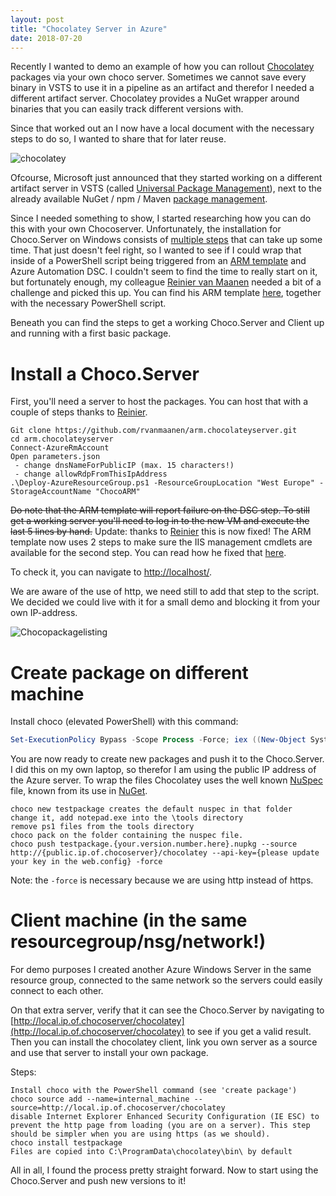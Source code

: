 ```yaml
---
layout: post
title: "Chocolatey Server in Azure"
date: 2018-07-20
---
```


Recently I wanted to demo an example of how you can rollout [Chocolatey](https://chocolatey.org/) packages via your own choco server. Sometimes we cannot save every binary in VSTS to use it in a pipeline as an artifact and therefor I needed a different artifact server. Chocolatey provides a NuGet wrapper around binaries that you can easily track different versions with.

Since that worked out an I now have a local document with the necessary steps to do so, I wanted to share that for later reuse.

![chocolatey](/images/chocolatey.png)

Ofcourse, Microsoft just announced that they started working on a different artifact server in VSTS (called [Universal Package Management](https://blogs.msdn.microsoft.com/devops/2018/07/09/universal-packages-bring-large-generic-artifact-management-to-vsts/?WT.mc_id=AZ-MVP-5003719)), next to the already available NuGet / npm / Maven [package management](https://visualstudio.microsoft.com/team-services/package-management/?WT.mc_id=AZ-MVP-5003719).

Since I needed something to show, I started researching how you can do this with your own Chocoserver. Unfortunately, the installation for Choco.Server on Windows consists of [multiple steps](https://chocolatey.org/docs/how-to-set-up-chocolatey-server#setup-normally) that can take up some time. That just doesn't feel right, so I wanted to see if I could wrap that inside of a PowerShell script being triggered from an [ARM template](https://docs.microsoft.com/en-us/azure/azure-resource-manager/resource-group-authoring-templates?WT.mc_id=AZ-MVP-5003719) and Azure Automation DSC. I couldn't seem to find the time to really start on it, but fortunately enough, my colleague [Reinier van Maanen](http://rvanmaanen.github.io) needed a bit of a challenge and picked this up. You can find his ARM template [here](https://github.com/rvanmaanen/arm.chocolateyserver), together with the necessary PowerShell script.

Beneath you can find the steps to get a working Choco.Server and Client up and running with a first basic package.

# Install a Choco.Server
First, you'll need a server to host the packages. You can host that with a couple of steps thanks to [Reinier](https://twitter.com/MaanenReinier).
```
Git clone https://github.com/rvanmaanen/arm.chocolateyserver.git
cd arm.chocolateyserver
Connect-AzureRmAccount
Open parameters.json 
 - change dnsNameForPublicIP (max. 15 characters!)
 - change allowRdpFromThisIpAddress
.\Deploy-AzureResourceGroup.ps1 -ResourceGroupLocation "West Europe" -StorageAccountName "ChocoARM"
```
~~Do note that the ARM template will report failure on the DSC step. To still get a working server you'll need to log in to the new VM and execute the last 5 lines by hand.~~ Update: thanks to [Reinier](https://twitter.com/MaanenReinier) this is now fixed! The ARM template now uses 2 steps to make sure the IIS management cmdlets are available for the second step. You can read how he fixed that [here](https://r-vm.com/depend-on-multiple-arm-script-extensions). 
<!-- markdown-link-check-disable -->
To check it, you can navigate to [http://localhost/](http://localhost/). 
<!-- markdown-link-check-enable -->
We are aware of the use of http, we need still to add that step to the script. We decided we could live with it for a small demo and blocking it from your own IP-address.

![Chocopackagelisting](/images/2018_07_20_Choco_Server_packagelistexample.png)

# Create package on different machine
Install choco (elevated PowerShell) with this command:
``` powershell
Set-ExecutionPolicy Bypass -Scope Process -Force; iex ((New-Object System.Net.WebClient).DownloadString('https://chocolatey.org/install.ps1'))
```
You are now ready to create new packages and push it to the Choco.Server. I did this on my own laptop, so therefor I am using the public IP address of the Azure server.
To wrap the files Chocolatey uses the well known [NuSpec](https://docs.microsoft.com/en-us/nuget/reference/nuspec?WT.mc_id=DOP-MVP-5003719) file, known from its use in [NuGet](https://www.nuget.org/).
``` 
choco new testpackage creates the default nuspec in that folder
change it, add notepad.exe into the \tools directory
remove ps1 files from the tools directory
choco pack on the folder containing the nuspec file.
choco push testpackage.{your.version.number.here}.nupkg --source http://{public.ip.of.chocoserver}/chocolatey --api-key={please update your key in the web.config} -force
```
Note: the `-force` is necessary because we are using http instead of https.

# Client machine (in the same resourcegroup/nsg/network!)
For demo purposes I created another Azure Windows Server in the same resource group, connected to the same network so the servers could easily connect to each other.  
<!-- markdown-link-check-disable -->
On that extra server, verify that it can see the Choco.Server by navigating to [http://local.ip.of.chocoserver/chocolatey](http://local.ip.of.chocoserver/chocolatey) to see if you get a valid result.  
Then you can install the chocolatey client, link you own server as a source and use that server to install your own package. 

Steps:
```
Install choco with the PowerShell command (see 'create package')
choco source add --name=internal_machine --source=http://local.ip.of.chocoserver/chocolatey
disable Internet Explorer Enhanced Security Configuration (IE ESC) to prevent the http page from loading (you are on a server). This step should be simpler when you are using https (as we should).
choco install testpackage
Files are copied into C:\ProgramData\chocolatey\bin\ by default
```
<!-- markdown-link-check-enable -->

All in all, I found the process pretty straight forward. Now to start using the Choco.Server and push new versions to it! 